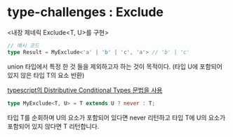 # type-challenges : Exclude

<내장 제네릭 Exclude<T, U>를 구현>

```ts
// 예시 코드
type Result = MyExclude<'a' | 'b' | 'c', 'a'> // 'b' | 'c'
```

union 타입에서 특정 한 것 들을 제외하고자 하는 것이 목적이다.
(타입 U에 포함되어 있지 않은 타입 T의 요소 반환)

<a href="https://www.typescriptlang.org/docs/handbook/2/conditional-types.html#distributive-conditional-types">typescript의 Distributive Conditional Types 문법을 사용</a>


```ts
type MyExclude<T, U> = T extends U ? never : T;
```

타입 T를 순회하며 U의 요소가 포함되어 있다면 never 리턴하고 
타입 T에 U의 요소가 포함되어 있지 않다면 T 리턴합니다.